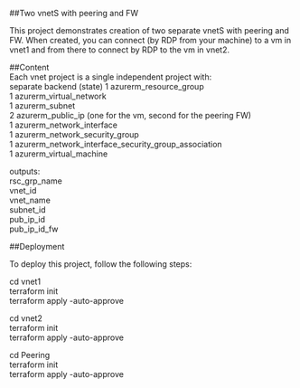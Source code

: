 ##Two vnetS with peering and FW

This project demonstrates creation of two separate vnetS with peering and FW.
When created, you can connect (by RDP from your machine) to a vm in vnet1 and from there to connect by RDP to the vm in vnet2.

##Content<br>
Each vnet project is a single independent project with:<br>
separate backend (state)
1 azurerm_resource_group<br>
1 azurerm_virtual_network<br>
1 azurerm_subnet<br>
2 azurerm_public_ip (one for the vm, second for the peering FW)<br>
1 azurerm_network_interface<br>
1 azurerm_network_security_group<br>
1 azurerm_network_interface_security_group_association<br>
1 azurerm_virtual_machine<br>

outputs:<br>
 rsc_grp_name<br>
 vnet_id<br>
 vnet_name<br>
 subnet_id<br>
 pub_ip_id<br>
 pub_ip_id_fw<br>

##Deployment

To deploy this project, follow the following steps:

cd vnet1<br>
terraform init<br>
terraform apply -auto-approve<br>

cd vnet2<br>
terraform init<br>
terraform apply -auto-approve<br>

cd Peering <br>
terraform init<br>
terraform apply -auto-approve<br>

